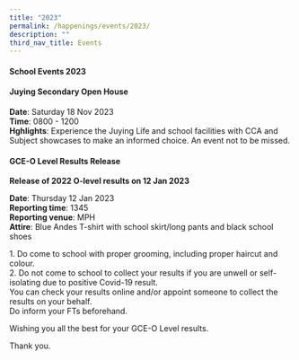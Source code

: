 ```yaml
---
title: "2023"
permalink: /happenings/events/2023/
description: ""
third_nav_title: Events
---
```

<h4><strong>School Events 2023</strong></h4>

<h4><strong>Juying Secondary Open House</strong></h4>

<p><strong>Date</strong>: Saturday 18 Nov 2023<br><strong>Time</strong>: 0800 - 1200 <br>
<strong>Hghlights</strong>: Experience the Juying Life and school facilities with CCA and Subject showcases to make an informed choice. An event not to be missed.</p>

<h4><strong>GCE-O Level Results Release</strong></h4>
<p><strong>Release of 2022 O-level results on 12 Jan 2023</strong></p>
<p><strong>Date</strong>: Thursday 12 Jan 2023<br><strong>Reporting time</strong>: 1345<br><strong>Reporting venue</strong>: MPH<br><strong>Attire</strong>: Blue Andes T-shirt with school skirt/long pants and black school shoes</p>
<p>1. Do come to school with proper grooming, including proper haircut and colour.<br>2. Do not come to school to collect your results if you are unwell or self-isolating due to positive Covid-19 result.<br>You can check your results online and/or appoint someone to collect the results on your behalf.<br>Do inform your FTs beforehand.</p>
<p>Wishing you all the best for your GCE-O Level results.</p>
<p>Thank you.</p>